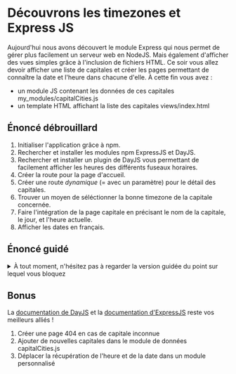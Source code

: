 # Découvrons les timezones et Express JS

Aujourd'hui nous avons découvert le module Express qui nous permet de gérer plus facilement un serveur web en NodeJS.
Mais également d'afficher des vues simples grâce à l'inclusion de fichiers HTML.
Ce soir vous allez devoir afficher une liste de capitales et créer les pages permettant de connaître la date et l'heure dans chacune d'elle.
À cette fin vous avez :

- un module JS contenant les données de ces capitales my_modules/capitalCities.js
- un template HTML affichant la liste des capitales views/index.html

## Énoncé débrouillard

1. Initialiser l'application grâce à npm.
2. Rechercher et installer les modules npm ExpressJS et DayJS.
3. Rechercher et installer un plugin de DayJS vous permettant de facilement afficher les heures des différents fuseaux horaires.
4. Créer la route pour la page d'accueil.
5. Créer une route _dynamique_ (= avec un paramètre) pour le détail des capitales.
6. Trouver un moyen de séléctionner la bonne timezone de la capitale concernée.
7. Faire l'intégration de la page capitale en précisant le nom de la capitale, le jour, et l'heure actuelle.
8. Afficher les dates en français.

## Énoncé guidé

<details><summary>À tout moment, n'hésitez pas à regarder la version guidée du point sur lequel vous bloquez</summary>

1. Nous avons vu en cours qu'il fallait initialiser notre projet avec une commande de npm.
2. Pareil une fois le npm initialisé vous pouvez utiliser les commandes npm pour sauvegarder de nouveaux modules dans votre projet.
3. Rechercher sur Google ou directement le site de DayJS les informations sur le plugin timezone. [Vous devez trouver cette page](https://day.js.org/docs/en/timezone/timezone).
4. La [documentation d'ExpressJS](https://expressjs.com/fr/4x/api.html), vous sera d'une grande aide pour vous rappeler comment faire, mais nous l'avons vu en cours aujourd'hui.
5. Encore une fois, [la doc vous dis tout](https://expressjs.com/en/guide/routing.html#route-parameters) !
6. Vous avez trouvé le module pour gérer les "timezone", lisez maintenant la documentation associée, les "timezone" de chaque capitale sont déjà présentes dans les données fournies.
7. Ici il va falloir utiliser la méthode classique pour afficher du HTML dans une page (sans inclure de fichiers), car vous avez des variables à utiliser.
8. Ça vous l'avez déjà fait dans le challenge d'hier, et on l'a corrigé en cours ce matin ! Pas d'excuses :smile:

</details>

## Bonus

La [documentation de DayJS](https://day.js.org/docs/en/installation/installation) et la [documentation d'ExpressJS](https://expressjs.com/fr/4x/api.html) reste vos meilleurs alliés !

1. Créer une page 404 en cas de capitale inconnue
2. Ajouter de nouvelles capitales dans le module de données capitalCities.js
3. Déplacer la récupération de l'heure et de la date dans un module personnalisé
